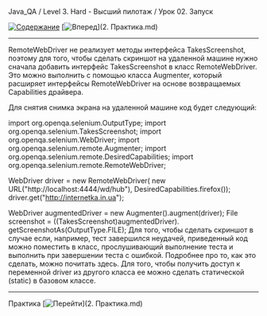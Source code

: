 Java_QA / Level 3. Hard - Высший пилотаж / Урок 02. Запуск

[![Содержание](https://img.shields.io/badge/-%D0%A1%D0%BE%D0%B4%D0%B5%D1%80%D0%B6%D0%B0%D0%BD%D0%B8%D0%B5-purple)](README.md)
[![Вперед](https://img.shields.io/badge/-%D0%92%D0%BF%D0%B5%D1%80%D0%B5%D0%B4-brightgreen)](2. Практика.md)

***

RemoteWebDriver не реализует методы интерфейса TakesScreenshot, поэтому для того, чтобы сделать скриншот на удаленной машине нужно сначала добавить интерфейс TakesScreenshot в класс RemoteWebDriver. Это можно выполнить с помощью класса Augmenter, который расширяет интерфейсы RemoteWebDriver на основе возвращаемых Capabilities драйвера.

Для снятия снимка экрана на удаленной машине код будет следующий:

import org.openqa.selenium.OutputType;
import org.openqa.selenium.TakesScreenshot;
import org.openqa.selenium.WebDriver;
import org.openqa.selenium.remote.Augmenter;
import org.openqa.selenium.remote.DesiredCapabilities;
import org.openqa.selenium.remote.RemoteWebDriver;


WebDriver driver = new RemoteWebDriver(
new URL("http://localhost:4444/wd/hub"),
DesiredCapabilities.firefox());
driver.get("http://internetka.in.ua");

WebDriver augmentedDriver = new Augmenter().augment(driver);
File screenshot = ((TakesScreenshot)augmentedDriver).
getScreenshotAs(OutputType.FILE);
Для того, чтобы сделать скриншот в случае если, например, тест завершился неудачей, приведенный код можно поместить в класс, прослушивающий выполнение теста и выполнить при завершении теста с ошибкой. Подробнее про то, как это сделать, можно почитать здесь. Для того, чтобы получить доступ к переменной driver из другого класса ее можно сделать статической (static) в базовом классе.

***

Практика [![Перейти](https://img.shields.io/badge/-%D0%9F%D0%B5%D1%80%D0%B5%D0%B9%D1%82%D0%B8-blue)](2. Практика.md)